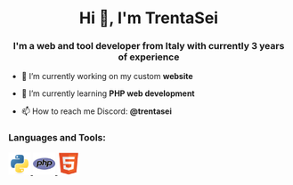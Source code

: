 <h1 align="center">Hi 👋, I'm TrentaSei</h1>
<h3 align="center">I'm a web and tool developer from Italy with currently 3 years of experience</h3>

- 🔭 I’m currently working on my custom **website**

- 🌱 I’m currently learning **PHP web development**
  
- 📫 How to reach me Discord: **@trentasei**

<h3 align="left">Languages and Tools:</h3>
<a href="https://www.python.org" target="_blank" rel="noreferrer"> <img src="https://raw.githubusercontent.com/devicons/devicon/master/icons/python/python-original.svg" alt="python" width="40" height="40"/> </a>
<a href="https://www.php.net" target="_blank" rel="noreferrer"> <img src="https://raw.githubusercontent.com/devicons/devicon/master/icons/php/php-original.svg" alt="php" width="40" height="40"/> </a>
<a href="https://en.wikipedia.org/wiki/HTML5" target="_blank" rel="noreferrer"> <img src="https://github.com/devicons/devicon/blob/master/icons/html5/html5-original.svg" alt="php" width="40" height="40"/> </a>
